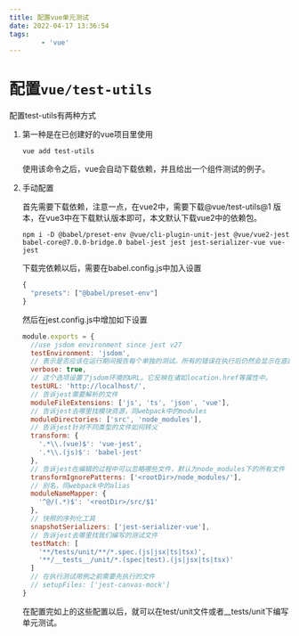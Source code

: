 ```yaml
---
title: 配置vue单元测试
date: 2022-04-17 13:36:54
tags:
		- 'vue'
---
```


# 配置`vue/test-utils`

<!--more-->

配置test-utils有两种方式

1. 第一种是在已创建好的vue项目里使用

   ```shell
   vue add test-utils
   ```

   使用该命令之后，vue会自动下载依赖，并且给出一个组件测试的例子。

2. 手动配置

   首先需要下载依赖，注意一点，在vue2中，需要下载@vue/test-utils@1 版本，在vue3中在下载默认版本即可，本文默认下载vue2中的依赖包。

   ```shell
   npm i -D @babel/preset-env @vue/cli-plugin-unit-jest @vue/vue2-jest babel-core@7.0.0-bridge.0 babel-jest jest jest-serializer-vue vue-jest
   ```

   下载完依赖以后，需要在babel.config.js中加入设置

   ```js
   {
     "presets": ["@babel/preset-env"]
   }
   ```

   然后在jest.config.js中增加如下设置

   ```js
   module.exports = {
     //use jsdom environment since jest v27
     testEnvironment: 'jsdom',
     // 表示是否应该在运行期间报告每个单独的测试。所有的错误在执行后仍然会显示在底部。注意，如果只有一个测试文件在运行，它将默认为 "true"。   
     verbose: true,
     // 这个选项设置了jsdom环境的URL。它反映在诸如location.href等属性中。
     testURL: 'http://localhost/',
     // 告诉jest需要解析的文件
     moduleFileExtensions: ['js', 'ts', 'json', 'vue'],
     // 告诉jest去哪里找模块资源，同webpack中的modules
     moduleDirectories: ['src', 'node_modules'],
     // 告诉jest针对不同类型的文件如何转义
     transform: {
       '.*\\.(vue)$': 'vue-jest',
       '.*\\.(js)$': 'babel-jest'
     },
     // 告诉jest在编辑的过程中可以忽略哪些文件，默认为node_modules下的所有文件
     transformIgnorePatterns: ['<rootDir>/node_modules/'],
     // 别名，同webpack中的alias
     moduleNameMapper: {
       '^@/(.*)$': '<rootDir>/src/$1'
     },
     // 快照的序列化工具
     snapshotSerializers: ['jest-serializer-vue'],
     // 告诉jest去哪里找我们编写的测试文件
     testMatch: [
       '**/tests/unit/**/*.spec.(js|jsx|ts|tsx)',
       '**/__tests__/unit/*.(spec|test).(js|jsx|ts|tsx)'
     ]
     // 在执行测试用例之前需要先执行的文件
     // setupFiles: ['jest-canvas-mock']
   }
   ```

   在配置完如上的这些配置以后，就可以在test/unit文件或者__tests/unit下编写单元测试。